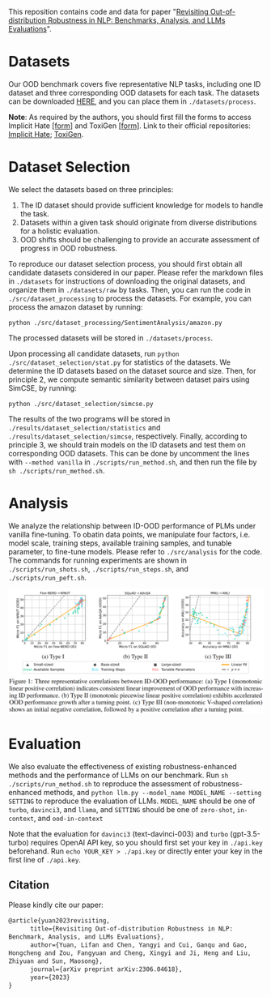 This reposition contains code and data for paper "[Revisiting Out-of-distribution Robustness in NLP: Benchmarks, Analysis, and LLMs Evaluations](https://arxiv.org/abs/2306.04618)".

# Datasets

Our OOD benchmark covers five representative NLP tasks, including one ID dataset and three corresponding OOD datasets for each task. The datasets can be downloaded [HERE](https://drive.google.com/file/d/1CMt3hTAxt88PuNZKHoAIKB68AcQ38U6f/view?usp=sharing), and you can place them in `./datasets/process`. 

**Note**: As required by the authors, you should first fill the forms to access Implicit Hate [[form]](https://forms.gle/QxCpEbVp91Z35hWFA) and ToxiGen [[form]](https://forms.office.com/r/r6VXX8f8vh). Link to their official repositories: [Implicit Hate](https://github.com/SALT-NLP/implicit-hate); [ToxiGen](https://github.com/microsoft/TOXIGEN).

# Dataset Selection
We select the datasets based on three principles:
1. The ID dataset should provide sufficient knowledge for models to handle the task.
2. Datasets within a given task should originate from diverse distributions for a holistic evaluation.
3. OOD shifts should be challenging to provide an accurate assessment of progress in OOD robustness.

To reproduce our dataset selection process, you should first obtain all candidate datasets considered in our paper. Please refer the markdown files in `./datasets` for instructions of downloading the original datasets, and organize them in `./datasets/raw` by tasks. Then, you can run the code in `./src/dataset_processing` to process the datasets. For example, you can process the amazon dataset by running: 
```
python ./src/dataset_processing/SentimentAnalysis/amazon.py
``` 
The processed datasets will be stored in `./datasets/process`.

Upon processing all candidate datasets, run `python ./src/dataset_selection/stat.py` for statistics of the datasets. We determine the ID datasets based on the dataset source and size. Then, for principle 2, we compute semantic similarity between dataset pairs using SimCSE, by running:
```
python ./src/dataset_selection/simcse.py
```
The results of the two programs will be stored in `./results/dataset_selection/statistics` and `./results/dataset_selection/simcse`, respectively. Finally, according to principle 3, we should train models on the ID datasets and test them on corresponding OOD datasets. This can be done by uncomment the lines with `--method vanilla` in `./scripts/run_method.sh`, and then run the file by `sh ./scripts/run_method.sh`.

# Analysis
We analyze the relationship between ID-OOD performance of PLMs under vanilla fine-tuning. To obatin data points, we manipulate four factors, i.e. model scale, training steps, available training samples, and tunable parameter, to fine-tune models. Please refer to `./src/analysis` for the code. The commands for running experiments are shown in `./scripts/run_shots.sh`, `./scripts/run_steps.sh`, and `./scripts/run_peft.sh`.

![Three representative correlations between ID-OOD  performance.](./docs/correlation.png)

# Evaluation
We also evaluate the effectiveness of existing robustness-enhanced methods and the performance of LLMs on our benchmark. Run `sh ./scripts/run_method.sh` to reproduce the assessment of robustness-enhanced methods, and `python llm.py --model_name MODEL_NAME --setting SETTING` to reproduce the evaluation of LLMs. `MODEL_NAME` should be one of `turbo`, `davinci3`, and `llama`, and `SETTING` should be one of `zero-shot`, `in-context`, and `ood-in-context`

Note that the evaluation for `davinci3` (text-davinci-003) and `turbo` (gpt-3.5-turbo) requires OpenAI API key, so you should first set your key in `./api.key` beforehand. Run `echo YOUR_KEY > ./api.key` or directly enter your key in the first line of `./api.key`.

## Citation
Please kindly cite our paper:

```
@article{yuan2023revisiting,
      title={Revisiting Out-of-distribution Robustness in NLP: Benchmark, Analysis, and LLMs Evaluations}, 
      author={Yuan, Lifan and Chen, Yangyi and Cui, Ganqu and Gao, Hongcheng and Zou, Fangyuan and Cheng, Xingyi and Ji, Heng and Liu, Zhiyuan and Sun, Maosong},
      journal={arXiv preprint arXiv:2306.04618},
      year={2023}
}
```
